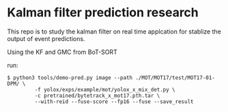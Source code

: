 # Kalman filter prediction research

This repo is to study the kalman filter on real time applcation for stablize the output of event predictions.

Using the KF and GMC from BoT-SORT

run:
```shell
$ python3 tools/demo-pred.py image --path ./MOT/MOT17/test/MOT17-01-DPM/ \
         -f yolox/exps/example/mot/yolox_x_mix_det.py \
         -c pretrained/bytetrack_x_mot17.pth.tar \
         --with-reid --fuse-score --fp16 --fuse --save_result
```